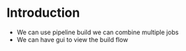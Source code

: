 # Introduction
- We can use pipeline build we can combine multiple jobs
- We can have gui to view the build flow
